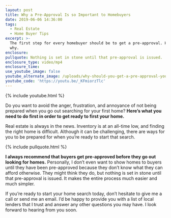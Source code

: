 ```yaml
---
layout: post
title: Why a Pre-Approval Is so Important to Homebuyers
date: 2019-06-06 14:36:00
tags:
  - Real Estate
  - Home Buyer Tips
excerpt: >-
  The first step for every homebuyer should be to get a pre-approval. Here’s
  why.
enclosure:
pullquote: Nothing is set in stone until that pre-approval is issued.
enclosure_type: video/mp4
enclosure_time:
use_youtube_image: false
youtube_alternate_image: /uploads/why-should-you-get-a-pre-approval-youtube.jpg
youtube_code: 'https://youtu.be/_KFmiorzTlc'
---
```


{% include youtube.html %}

Do you want to avoid the anger, frustration, and annoyance of not being prepared when you go out searching for your first home? **Here’s what you need to do first in order to get ready to first your home.**

Real estate is always in the news. Inventory is at an all-time low, and finding the right home is difficult. Although it can be challenging, there are ways for you to be prepared for when you’re ready to start that search.

{% include pullquote.html %}

**I always recommend that buyers get pre-approved before they go out looking for homes.** Personally, I don’t even want to show homes to buyers until they have been pre-approved because they don’t know what they can afford otherwise. They might think they do, but nothing is set in stone until that pre-approval is issued. It makes the entire process much easier and much simpler.

If you’re ready to start your home search today, don’t hesitate to give me a call or send me an email. I’d be happy to provide you with a list of local lenders that I trust and answer any other questions you may have. I look forward to hearing from you soon.